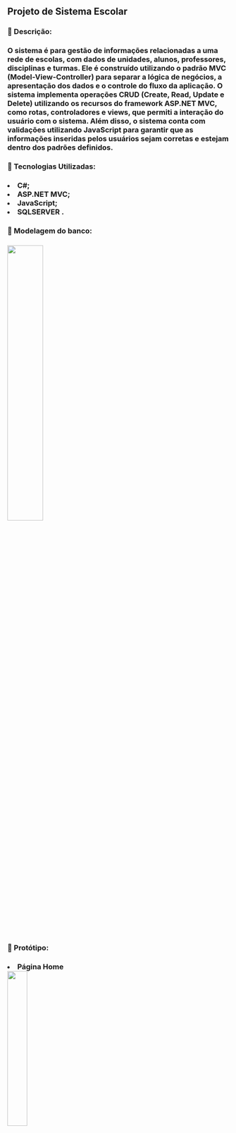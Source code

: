 <h2>Projeto de Sistema Escolar</h2>
<h3>
🚀 Descrição: <h3>
 <p> O sistema é para gestão de informações relacionadas a uma rede de escolas, com dados de unidades, alunos, professores, disciplinas
   e turmas. Ele é construído utilizando o padrão MVC (Model-View-Controller) para separar a lógica de negócios, a apresentação dos dados
   e o controle do fluxo da aplicação. O sistema implementa operações CRUD (Create, Read, Update e Delete) utilizando os recursos do
   framework ASP.NET MVC, como rotas, controladores e views, que permiti a interação do usuário com o sistema. Além disso, o sistema conta
   com validações utilizando JavaScript para garantir que as informações inseridas pelos usuários sejam corretas e estejam dentro
   dos padrões definidos.
  </p>
<h3>
🚀 Tecnologias Utilizadas: <h3>
<li> C#; </li>
<li> ASP.NET MVC; </li>
<li> JavaScript; </li>
<li> SQLSERVER . </li>
  
<h3>🚀 Modelagem do banco: <h3>
<img src="" alt="" width ='40%'>   
  
<h3>🚀 Protótipo: <h3>
  
<div>
  <div>
    <li>Página Home </li>
    <img src="" alt="" width ='30%'>
  </div><br>
